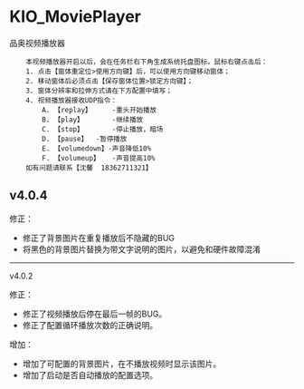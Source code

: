 # KIO_MoviePlayer

品奥视频播放器

		本视频播放器开启以后，会在任务栏右下角生成系统托盘图标，鼠标右键点击后：
		1. 点击【窗体重定位>使用方向键】后，可以使用方向键移动窗体；
		2. 移动窗体后必须点击【保存窗体位置>锁定方向键】； 
		3. 窗体分辨率和拉伸方式请在下方配置中填写；
		4. 视频播放器接收UDP指令：
			A. 【replay】 	-重头开始播放
			B. 【play】 		-继续播放
			C. 【stop】 		-停止播放，暗场
			D. 【pause】 	-暂停播放
			E. 【volumedown】-声音降低10%
			F. 【volumeup】	-声音提高10%
		如有问题请联系【沈馨  18362711321】

v4.0.4
-------------------------
修正：
- 修正了背景图片在重复播放后不隐藏的BUG
- 将黑色的背景图片替换为带文字说明的图片，以避免和硬件故障混淆


-------------------------
v4.0.2

修正：
- 修正了视频播放后停在最后一帧的BUG。
- 修正了配置循环播放次数的正确说明。

增加：
- 增加了可配置的背景图片，在不播放视频时显示该图片。
- 增加了启动是否自动播放的配置选项。
		
